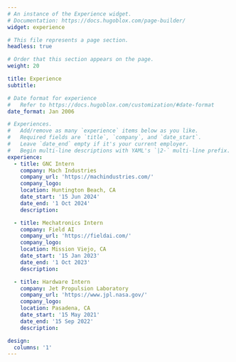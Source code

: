 ```yaml
---
# An instance of the Experience widget.
# Documentation: https://docs.hugoblox.com/page-builder/
widget: experience

# This file represents a page section.
headless: true

# Order that this section appears on the page.
weight: 20

title: Experience
subtitle:

# Date format for experience
#   Refer to https://docs.hugoblox.com/customization/#date-format
date_format: Jan 2006

# Experiences.
#   Add/remove as many `experience` items below as you like.
#   Required fields are `title`, `company`, and `date_start`.
#   Leave `date_end` empty if it's your current employer.
#   Begin multi-line descriptions with YAML's `|2-` multi-line prefix.
experience:
  - title: GNC Intern
    company: Mach Industries
    company_url: 'https://machindustries.com/'
    company_logo:
    location: Huntington Beach, CA
    date_start: '15 Jun 2024'
    date_end: '1 Oct 2024'
    description:

  - title: Mechatronics Intern
    company: Field AI
    company_url: 'https://fieldai.com/'
    company_logo:
    location: Mission Viejo, CA
    date_start: '15 Jan 2023'
    date_end: '1 Oct 2023'
    description:

  - title: Hardware Intern
    company: Jet Propulsion Laboratory
    company_url: 'https://www.jpl.nasa.gov/'
    company_logo:
    location: Pasadena, CA
    date_start: '15 May 2021'
    date_end: '15 Sep 2022'
    description:

design:
  columns: '1'
---
```


